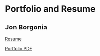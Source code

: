 # Portfolio and Resume
## Jon Borgonia

[Resume](http://theRemix.github.io)

[Portfolio PDF](http://theRemix.github.io/portfolio.pdf)
